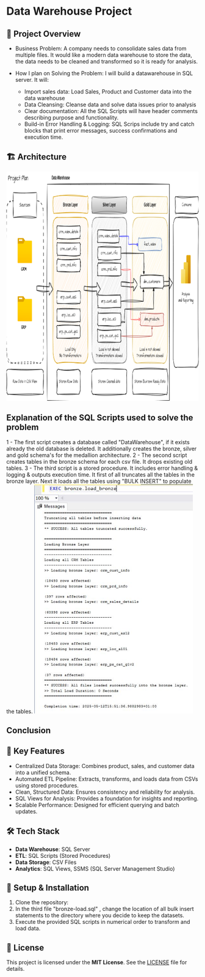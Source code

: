 # Data Warehouse Project

## 📌 Project Overview

- Business Problem: A company needs to consolidate sales data from multiple files. It would like a modern data warehouse to store the data, the data needs to be cleaned and transformed so it is ready for analysis.

- How I plan on Solving the Problem: I will build a datawarehouse in SQL server. It will:
  - Import sales data: Load Sales, Product and Customer data into the data warehouse
  - Data Cleansing: Cleanse data and solve data issues prior to analysis
  - Clear documentation: All the SQL Scripts will have header comments describing purpose and functionality.
  - Build-in Error Handling & Logging: SQL Scrips include try and catch blocks that print error messages, success confirmations and execution time.

## 🏗️ Architecture
<img src="https://github.com/Joshua-K1234/sql-data-warehouse-project/blob/main/images/Diagram.png" alt="Components diagram" width="(600/9)16" height="600"/>

## Explanation of the SQL Scripts used to solve the problem

1 - The first script creates a database called "DataWarehouse", if it exists already the old database is deleted. It additionally creates the bronze, silver and gold schema's for the medallion architecture.
2 - The second script creates tables in the bronze schema for each csv file. It drops existing old tables.
3 - The third script is a stored procedure. It includes error handling & logging & outputs execution time. It first of all truncates all the tables in the bronze layer. Next it loads all the tables using "BULK INSERT" to populate the tables.
<img src="https://github.com/Joshua-K1234/sql-data-warehouse-project/blob/main/images/Bronze%20Layer%20Load.JPG" width="(600/9)16" height="600"/>


## Conclusion

## 🚀 Key Features
- Centralized Data Storage: Combines product, sales, and customer data into a unified schema.
- Automated ETL Pipeline: Extracts, transforms, and loads data from CSVs using stored procedures.
- Clean, Structured Data: Ensures consistency and reliability for analysis.
- SQL Views for Analysis: Provides a foundation for insights and reporting.
- Scalable Performance: Designed for efficient querying and batch updates.

## 🛠️ Tech Stack
- **Data Warehouse**: SQL Server
- **ETL**: SQL Scripts (Stored Procedures)
- **Data Storage**: CSV Files
- **Analytics**: SQL Views, SSMS (SQL Server Management Studio)


## 🏁 Setup & Installation
1. Clone the repository:
2. In the third file "bronze-load.sql" , change the location of all bulk insert statements to the directory where you decide to keep the datasets.
3. Execute the provided SQL scripts in numerical order to transform and load data.

## 📜 License
This project is licensed under the **MIT License**. See the [LICENSE](LICENSE) file for details.
